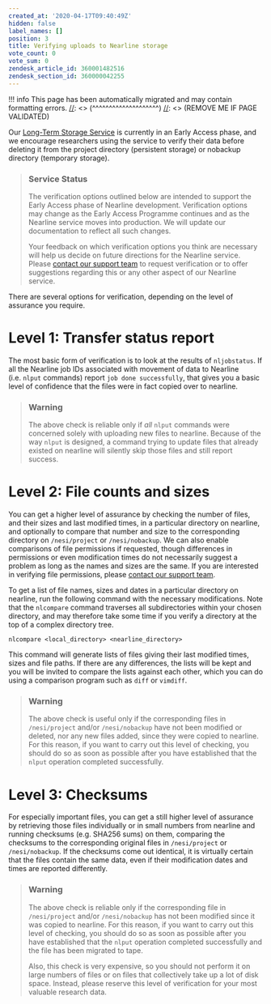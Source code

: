 ```yaml
---
created_at: '2020-04-17T09:40:49Z'
hidden: false
label_names: []
position: 3
title: Verifying uploads to Nearline storage
vote_count: 0
vote_sum: 0
zendesk_article_id: 360001482516
zendesk_section_id: 360000042255
---
```



[//]: <> (REMOVE ME IF PAGE VALIDATED)
[//]: <> (vvvvvvvvvvvvvvvvvvvv)
!!! info
    This page has been automatically migrated and may contain formatting errors.
[//]: <> (^^^^^^^^^^^^^^^^^^^^)
[//]: <> (REMOVE ME IF PAGE VALIDATED)
<p>Our <a href="https://support.nesi.org.nz/hc/en-gb/articles/360001169956" target="_blank" rel="noopener">Long-Term Storage Service</a> is currently in an Early Access phase, and we encourage researchers using the service to verify their data before deleting it from the project directory (persistent storage) or nobackup directory (temporary storage).</p>
<blockquote class="blockquote-warning">
<h3 id="prerequisites">Service Status</h3>
<p>The verification options outlined below are intended to support the Early Access phase of Nearline development. Verification options may change as the Early Access Programme continues and as the Nearline service moves into production. We will update our documentation to reflect all such changes.</p>
<p>Your feedback on which verification options you think are necessary will help us decide on future directions for the Nearline service. Please <a class="external-link" href="https://support.nesi.org.nz/hc/requests/new" rel="nofollow">contact our support team</a> to request verification or to offer suggestions regarding this or any other aspect of our Nearline service.</p>
</blockquote>
<p>There are several options for verification, depending on the level of assurance you require.</p>
<h1>Level 1: Transfer status report</h1>
<p>The most basic form of verification is to look at the results of <code>nljobstatus</code>. If all the Nearline job IDs associated with movement of data to Nearline (i.e. <code>nlput</code> commands) report <code>job done successfully</code>, that gives you a basic level of confidence that the files were in fact copied over to nearline.</p>
<blockquote class="blockquote-warning">
<h3 id="verification-level-1">Warning</h3>
<p>The above check is reliable only if <em>all</em> <code>nlput</code> commands were concerned solely with uploading new files to nearline. Because of the way <code>nlput</code> is designed, a command trying to update files that already existed on nearline will silently skip those files and still report success.</p>
</blockquote>
<h1>Level 2: File counts and sizes</h1>
<p>You can get a higher level of assurance by checking the number of files, and their sizes and last modified times, in a particular directory on nearline, and optionally to compare that number and size to the corresponding directory on <code>/nesi/project</code> or <code>/nesi/nobackup</code>. We can also enable comparisons of file permissions if requested, though differences in permissions or even modification times do not necessarily suggest a problem as long as the names and sizes are the same. If you are interested in verifying file permissions, please <a href="https://support.nesi.org.nz/hc/requests/new" target="_self">contact our support team</a>.</p>
<p>To get a list of file names, sizes and dates in a particular directory on nearline, run the following command with the necessary modifications. Note that the <code>nlcompare</code> command traverses all subdirectories within your chosen directory, and may therefore take some time if you verify a directory at the top of a complex directory tree.</p>
<pre><code>nlcompare &lt;local_directory&gt; &lt;nearline_directory&gt;</code></pre>
<p>This command will generate lists of files giving their last modified times, sizes and file paths. If there are any differences, the lists will be kept and you will be invited to compare the lists against each other, which you can do using a comparison program such as <code>diff</code> or <code>vimdiff</code>.</p>
<blockquote class="blockquote-warning">
<h3 id="verification-level-2">Warning</h3>
<p>The above check is useful only if the corresponding files in <code>/nesi/project</code> and/or <code>/nesi/nobackup</code> have not been modified or deleted, nor any new files added, since they were copied to nearline. For this reason, if you want to carry out this level of checking, you should do so as soon as possible after you have established that the <code>nlput</code> operation completed successfully.</p>
</blockquote>
<h1>Level 3: Checksums</h1>
<p>For especially important files, you can get a still higher level of assurance by retrieving those files individually or in small numbers from nearline and running checksums (e.g. SHA256 sums) on them, comparing the checksums to the corresponding original files in <code>/nesi/project</code> or <code>/nesi/nobackup</code>. If the checksums come out identical, it is virtually certain that the files contain the same data, even if their modification dates and times are reported differently.</p>
<blockquote class="blockquote-warning">
<h3 id="verification-level-3">Warning</h3>
<p>The above check is reliable only if the corresponding file in <code>/nesi/project</code> and/or <code>/nesi/nobackup</code> has not been modified since it was copied to nearline. For this reason, if you want to carry out this level of checking, you should do so as soon as possible after you have established that the <code>nlput</code> operation completed successfully and the file has been migrated to tape.</p>
<p>Also, this check is very expensive, so you should not perform it on large numbers of files or on files that collectively take up a lot of disk space. Instead, please reserve this level of verification for your most valuable research data.</p>
</blockquote>